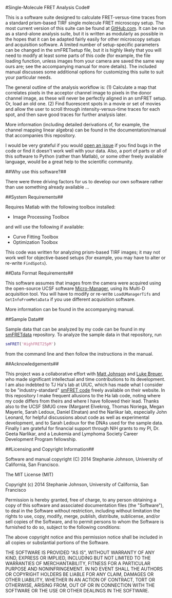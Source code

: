 #Single-Molecule FRET Analysis Code#

This is a software suite designed to calculate FRET-versus-time traces from a standard prism-based TIRF single molecule FRET microscopy setup.  The most current version of this suite can be found at [GitHub.com](https://github.com/stephlj/smFRETcode).  It can be run as a stand-alone analysis suite, but it is written as modularly as possible in the hopes that it can be adapted fairly easily for other microscopy setups and acquisition software.  A limited number of setup-specific parameters can be changed in the smFRETsetup file, but it is highly likely that you will need to modify at least some parts of this code (for example, the file loading function, unless images from your camera are saved the same way ours are; see the accompanying manual for more details). The included manual discusses some additional options for customizing this suite to suit your particular needs.

The general outline of the analysis workflow is: (1) Calculate a map that correlates pixels in the acceptor channel image to pixels in the donor channel image, as these will never be perfectly aligned in an smFRET setup. Or, load an old one. (2) Find fluorescent spots in a movie or set of movies and allow the user to scroll through intensity-versus-time traces for each spot, and then save good traces for further analysis later.

More information (including detailed derivations of, for example, the channel mapping linear algebra) can be found in the documentation/manual  that accompanies this repository.

I would be very grateful if you would [open an issue](http://www.youtube.com/watch?v=TJlYiMp8FuY) if you find bugs in the code or find it doesn't work well with your data. Also, a port of parts or all of this software to Python (rather than Matlab), or some other freely available language, would be a great help to the scientific community.

##Why use this software?##

There were three driving factors for us to develop our own software rather than use something already available ...

##System Requirements##

Requires Matlab with the following toolbox installed:
* Image Processing Toolbox

and will use the following if available:
* Curve Fitting Toolbox
* Optimization Toolbox

This code was written for analyzing prism-based TIRF images; it may not work well for objective-based setups (for example, you may have to alter or re-write `FindSpots`).

##Data Format Requirements##

This software assumes that images from the camera were acquired using the open-source UCSF software [Micro-Manager](http://www.micro-manager.org), using its Multi-D acquisition tool. You will have to modify or re-write `LoadUManagerTifs` and `GetInfoFromMetaData` if you use different acquisition software.

More information can be found in the accompanying manual.

##Sample Data##

Sample data that can be analyzed by my code can be found in my [smFRETdata](https://github.com/stephlj/smFRETdata) repository. To analyze the sample data in that  repository, run

```matlab
smFRET('HighFRET25pM')
```

from the command line and then follow the instructions in the manual.

##Acknowledgements##

This project was a collaborative effort with [Matt Johnson](http://www.themattjohnson.com/) and [Luke Breuer](http://luke.breuer.com), who made significant intellectual and time contributions to its development.  I am also indebted to TJ Ha's lab at UIUC, which has made what I consider to be "industry-standard" [smFRET code](http://cplc.illinois.edu/software/) freely available on their website. In this repository I make frequent allusions to the Ha lab code, noting where my code differs from theirs and where I have followed their lead. Thanks also to the UCSF SMUG crew (Margaret Elvekrog, Thomas Noriega, Megan Mayerle, Sarah Ledoux, Daniel Elnatan) and the Narlikar lab, especially John Leonard, for helpful discussions about code as well as experimental development, and to Sarah Ledoux for the DNAs used for the sample data. Finally I am grateful for financial support through NIH grants to my PI, Dr. Geeta Narlikar, and a Leukemia and Lymphoma Society Career Development Program fellowship.

##Licensing and Copyright Information##

Software and manual copyright (C)  2014 Stephanie Johnson, University of California, San Francisco.

 The MIT License (MIT)
 
 Copyright (c) 2014 Stephanie Johnson, University of California, San Francisco
 
 Permission is hereby granted, free of charge, to any person obtaining a copy
 of this software and associated documentation files (the "Software"), to deal
 in the Software without restriction, including without limitation the rights
 to use, copy, modify, merge, publish, distribute, sublicense, and/or sell
 copies of the Software, and to permit persons to whom the Software is
 furnished to do so, subject to the following conditions:
 
 The above copyright notice and this permission notice shall be included in all
 copies or substantial portions of the Software.
 
 THE SOFTWARE IS PROVIDED "AS IS", WITHOUT WARRANTY OF ANY KIND, EXPRESS OR
 IMPLIED, INCLUDING BUT NOT LIMITED TO THE WARRANTIES OF MERCHANTABILITY,
 FITNESS FOR A PARTICULAR PURPOSE AND NONINFRINGEMENT. IN NO EVENT SHALL THE
 AUTHORS OR COPYRIGHT HOLDERS BE LIABLE FOR ANY CLAIM, DAMAGES OR OTHER
 LIABILITY, WHETHER IN AN ACTION OF CONTRACT, TORT OR OTHERWISE, ARISING FROM,
 OUT OF OR IN CONNECTION WITH THE SOFTWARE OR THE USE OR OTHER DEALINGS IN THE
 SOFTWARE.